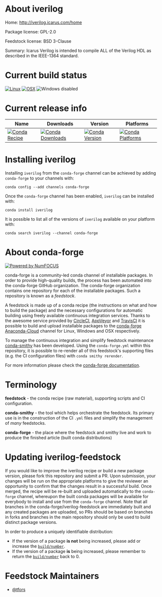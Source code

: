<!--
# -*- mode: jinja -*-
-->

About iverilog
==============

Home: http://iverilog.icarus.com/home

Package license: GPL-2.0

Feedstock license: BSD 3-Clause

Summary: Icarus Verilog is intended to compile ALL of the Verilog HDL as described in the IEEE-1364 standard.



Current build status
====================

[![Linux](https://img.shields.io/circleci/project/github/conda-forge/iverilog-feedstock/master.svg?label=Linux)](https://circleci.com/gh/conda-forge/iverilog-feedstock)
[![OSX](https://img.shields.io/travis/conda-forge/iverilog-feedstock/master.svg?label=macOS)](https://travis-ci.org/conda-forge/iverilog-feedstock)
![Windows disabled](https://img.shields.io/badge/Windows-disabled-lightgrey.svg)

Current release info
====================

| Name | Downloads | Version | Platforms |
| --- | --- | --- | --- |
| [![Conda Recipe](https://img.shields.io/badge/recipe-iverilog-green.svg)](https://anaconda.org/conda-forge/iverilog) | [![Conda Downloads](https://img.shields.io/conda/dn/conda-forge/iverilog.svg)](https://anaconda.org/conda-forge/iverilog) | [![Conda Version](https://img.shields.io/conda/vn/conda-forge/iverilog.svg)](https://anaconda.org/conda-forge/iverilog) | [![Conda Platforms](https://img.shields.io/conda/pn/conda-forge/iverilog.svg)](https://anaconda.org/conda-forge/iverilog) |

Installing iverilog
===================

Installing `iverilog` from the `conda-forge` channel can be achieved by adding `conda-forge` to your channels with:

```
conda config --add channels conda-forge
```

Once the `conda-forge` channel has been enabled, `iverilog` can be installed with:

```
conda install iverilog
```

It is possible to list all of the versions of `iverilog` available on your platform with:

```
conda search iverilog --channel conda-forge
```


About conda-forge
=================

[![Powered by NumFOCUS](https://img.shields.io/badge/powered%20by-NumFOCUS-orange.svg?style=flat&colorA=E1523D&colorB=007D8A)](http://numfocus.org)

conda-forge is a community-led conda channel of installable packages.
In order to provide high-quality builds, the process has been automated into the
conda-forge GitHub organization. The conda-forge organization contains one repository
for each of the installable packages. Such a repository is known as a *feedstock*.

A feedstock is made up of a conda recipe (the instructions on what and how to build
the package) and the necessary configurations for automatic building using freely
available continuous integration services. Thanks to the awesome service provided by
[CircleCI](https://circleci.com/), [AppVeyor](https://www.appveyor.com/)
and [TravisCI](https://travis-ci.org/) it is possible to build and upload installable
packages to the [conda-forge](https://anaconda.org/conda-forge)
[Anaconda-Cloud](https://anaconda.org/) channel for Linux, Windows and OSX respectively.

To manage the continuous integration and simplify feedstock maintenance
[conda-smithy](https://github.com/conda-forge/conda-smithy) has been developed.
Using the ``conda-forge.yml`` within this repository, it is possible to re-render all of
this feedstock's supporting files (e.g. the CI configuration files) with ``conda smithy rerender``.

For more information please check the [conda-forge documentation](https://conda-forge.org/docs/).

Terminology
===========

**feedstock** - the conda recipe (raw material), supporting scripts and CI configuration.

**conda-smithy** - the tool which helps orchestrate the feedstock.
                   Its primary use is in the construction of the CI ``.yml`` files
                   and simplify the management of *many* feedstocks.

**conda-forge** - the place where the feedstock and smithy live and work to
                  produce the finished article (built conda distributions)


Updating iverilog-feedstock
===========================

If you would like to improve the iverilog recipe or build a new
package version, please fork this repository and submit a PR. Upon submission,
your changes will be run on the appropriate platforms to give the reviewer an
opportunity to confirm that the changes result in a successful build. Once
merged, the recipe will be re-built and uploaded automatically to the
`conda-forge` channel, whereupon the built conda packages will be available for
everybody to install and use from the `conda-forge` channel.
Note that all branches in the conda-forge/iverilog-feedstock are
immediately built and any created packages are uploaded, so PRs should be based
on branches in forks and branches in the main repository should only be used to
build distinct package versions.

In order to produce a uniquely identifiable distribution:
 * If the version of a package **is not** being increased, please add or increase
   the [``build/number``](https://conda.io/docs/user-guide/tasks/build-packages/define-metadata.html#build-number-and-string).
 * If the version of a package **is** being increased, please remember to return
   the [``build/number``](https://conda.io/docs/user-guide/tasks/build-packages/define-metadata.html#build-number-and-string)
   back to 0.

Feedstock Maintainers
=====================

* [@tfors](https://github.com/tfors/)

